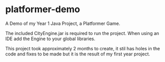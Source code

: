 # platformer-demo
A Demo of my Year 1 Java Project, a Platformer Game.

The included CityEngine.jar is required to run the project. 
When using an IDE add the Engine to your global libraries.

This project took approximately 2 months to create, 
it stil has holes in the code and fixes to be made but it is the result of my first year project.

